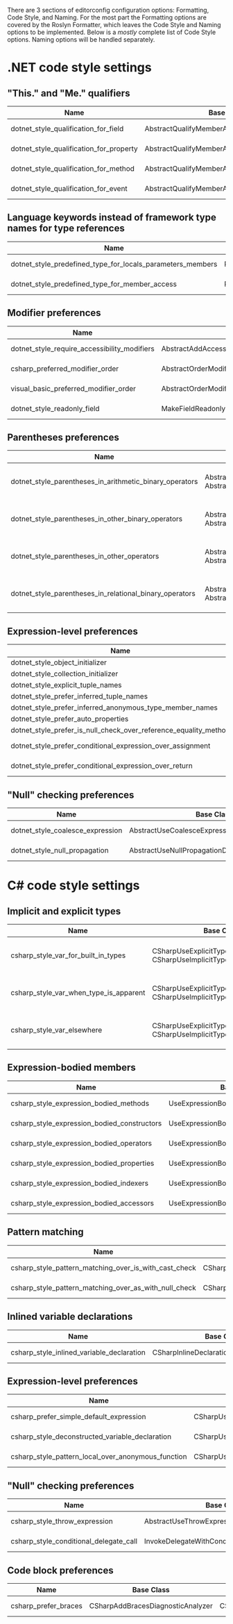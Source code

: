 There are 3 sections of editorconfig configuration options: Formatting, Code Style, and Naming. For the most part the Formatting options are covered by the Roslyn Formatter, which leaves the Code Style and Naming options to be implemented. Below is a *mostly* complete list of Code Style options. Naming options will be handled separately.

# .NET code style settings

## "This." and "Me." qualifiers
Name | Base Class | Option | Diagnostic 
-|-|-|-
dotnet_style_qualification_for_field | AbstractQualifyMemberAccessDiagnosticAnalyzer | CodeStyleOptions.QualifyFieldAccess | AddQualificationDiagnosticId = "IDE0009"
dotnet_style_qualification_for_property |  AbstractQualifyMemberAccessDiagnosticAnalyzer | CodeStyleOptions.QualifyPropertyAccess | AddQualificationDiagnosticId = "IDE0009"
dotnet_style_qualification_for_method | AbstractQualifyMemberAccessDiagnosticAnalyzer | CodeStyleOptions.QualifyMethodAccess | AddQualificationDiagnosticId = "IDE0009"
dotnet_style_qualification_for_event | AbstractQualifyMemberAccessDiagnosticAnalyzer | CodeStyleOptions.QualifyEventAccess | AddQualificationDiagnosticId = "IDE0009"

## Language keywords instead of framework type names for type references
Name | Base Class | Option |  Diagnostic 
-|-|-|-
dotnet_style_predefined_type_for_locals_parameters_members |  PreferFrameworkTypeDiagnosticAnalyzerBase | CodeStyleOptions.PreferIntrinsicPredefinedTypeKeywordInDeclaration | PreferBuiltInOrFrameworkTypeDiagnosticId = "IDE0049"
dotnet_style_predefined_type_for_member_access | PreferFrameworkTypeDiagnosticAnalyzerBase | CodeStyleOptions.PreferIntrinsicPredefinedTypeKeywordInMemberAccess | PreferBuiltInOrFrameworkTypeDiagnosticId = "IDE0049"

## Modifier preferences
Name | Base Class | Option | Diagnostic 
-|-|-|-
dotnet_style_require_accessibility_modifiers | AbstractAddAccessibilityModifiersDiagnosticAnalyzer | CodeStyleOptions.RequireAccessibilityModifiers | AddAccessibilityModifiersDiagnosticId = "IDE0040"
csharp_preferred_modifier_order | AbstractOrderModifiersDiagnosticAnalyzer | CSharpCodeStyleOptions.PreferredModifierOrder | OrderModifiersDiagnosticId = "IDE0036"
visual_basic_preferred_modifier_order | AbstractOrderModifiersDiagnosticAnalyzer | VisualBasicCodeStyleOptions.PreferredModifierOrder | OrderModifiersDiagnosticId = "IDE0036"
dotnet_style_readonly_field | MakeFieldReadonlyDiagnosticAnalyzer | CodeStyleOption.PreferReadonly | MakeFieldReadonlyDiagnosticId = "IDE0044"

## Parentheses preferences
Name | Base Class | Option | Diagnostic 
-|-|-|-
dotnet_style_parentheses_in_arithmetic_binary_operators | AbstractAddRequiredParenthesesDiagnosticAnalyzer<br>AbstractRemoveUnnecessaryParenthesesDiagnosticAnalyzer | CodeStyleOption.ArithmeticBinaryParentheses | AddRequiredParenthesesDiagnosticId = "IDE0048"<br>RemoveUnnecessaryParenthesesDiagnosticId = "IDE0047"
dotnet_style_parentheses_in_other_binary_operators | AbstractAddRequiredParenthesesDiagnosticAnalyzer<br>AbstractRemoveUnnecessaryParenthesesDiagnosticAnalyzer | CodeStyleOptions.OtherBinaryParentheses | AddRequiredParenthesesDiagnosticId = "IDE0048"<br>RemoveUnnecessaryParenthesesDiagnosticId = "IDE0047"
dotnet_style_parentheses_in_other_operators | AbstractAddRequiredParenthesesDiagnosticAnalyzer<br>AbstractRemoveUnnecessaryParenthesesDiagnosticAnalyzer | CodeStyleOptions.OtherParentheses | AddRequiredParenthesesDiagnosticId = "IDE0048"<br>RemoveUnnecessaryParenthesesDiagnosticId = "IDE0047"
dotnet_style_parentheses_in_relational_binary_operators | AbstractAddRequiredParenthesesDiagnosticAnalyzer<br>AbstractRemoveUnnecessaryParenthesesDiagnosticAnalyzer | CodeStyleOptions.RelationalBinaryParentheses | AddRequiredParenthesesDiagnosticId = "IDE0048"<br>RemoveUnnecessaryParenthesesDiagnosticId = "IDE0047"

## Expression-level preferences
Name | Base Class | Option | Diagnostic 
-|-|-|-
dotnet_style_object_initializer | AbstractUseObjectInitializerDiagnosticAnalyzer | CodeStyleOptions.PreferObjectInitializer | UseObjectInitializerDiagnosticId = "IDE0017"
dotnet_style_collection_initializer | AbstractUseCollectionInitializerDiagnosticAnalyzer | CodeStyleOptions.PreferCollectionInitializer | UseCollectionInitializerDiagnosticId = "IDE0028"
dotnet_style_explicit_tuple_names | UseExplicitTupleNameDiagnosticAnalyzer | CodeStyleOptions.PreferExplicitTupleNames | UseExplicitTupleNameDiagnosticId = "IDE0033"
dotnet_style_prefer_inferred_tuple_names | AbstractUseInferredMemberNameDiagnosticAnalyzer | CodeStyleOptions.PreferInferredTupleNames | UseInferredMemberNameDiagnosticId = "IDE0037"
dotnet_style_prefer_inferred_anonymous_type_member_names | AbstractUseInferredMemberNameDiagnosticAnalyzer | CodeStyleOptions.PreferInferredAnonymousTypeMemberNames | UseInferredMemberNameDiagnosticId = "IDE0037"
dotnet_style_prefer_auto_properties | AbstractUseAutoPropertyAnalyzer | CodeStyleOptions.PreferAutoProperties | UseAutoPropertyDiagnosticId = "IDE0032"
dotnet_style_prefer_is_null_check_over_reference_equality_method | AbstractUseIsNullCheckForReferenceEqualsDiagnosticAnalyzer | CodeStyleOptions.PreferIsNullCheckOverReferenceEqualityMethod | UseIsNullCheckDiagnosticId = "IDE0041"
dotnet_style_prefer_conditional_expression_over_assignment | AbstractUseConditionalExpressionForAssignmentDiagnosticAnalyzer | CodeStyleOptions.PreferConditionalExpressionOverAssignment | UseConditionalExpressionForAssignmentDiagnosticId = "IDE0045"
dotnet_style_prefer_conditional_expression_over_return | AbstractUseConditionalExpressionForReturnDiagnosticAnalyzer | CodeStyleOptions.PreferConditionalExpressionOverReturn | UseConditionalExpressionForReturnDiagnosticId = "IDE0046"

## "Null" checking preferences
Name | Base Class | Option | Diagnostic 
-|-|-|-
dotnet_style_coalesce_expression | AbstractUseCoalesceExpressionDiagnosticAnalyzer | CodeStyleOptions.PreferCoalesceExpression | UseCoalesceExpressionDiagnosticId = "IDE0029"
dotnet_style_null_propagation | AbstractUseNullPropagationDiagnosticAnalyzer | CodeStyleOptions.PreferNullPropagation | UseNullPropagationDiagnosticId = "IDE0031"

# C# code style settings

## Implicit and explicit types
Name | Base Class | Option | Diagnostic 
-|-|-|-
csharp_style_var_for_built_in_types | CSharpUseExplicitTypeDiagnosticAnalyzer<br>CSharpUseImplicitTypeDiagnosticAnalyzer | CSharpCodeStyleOptions.VarForBuiltInTypes | UseExplicitTypeDiagnosticId = "IDE0008"<br>UseImplicitTypeDiagnosticId = "IDE0007"
csharp_style_var_when_type_is_apparent | CSharpUseExplicitTypeDiagnosticAnalyzer<br>CSharpUseImplicitTypeDiagnosticAnalyzer | CSharpCodeStyleOptions.VarWhenTypeIsApparent | UseExplicitTypeDiagnosticId = "IDE0008"<br>UseImplicitTypeDiagnosticId = "IDE0007"
csharp_style_var_elsewhere | CSharpUseExplicitTypeDiagnosticAnalyzer<br>CSharpUseImplicitTypeDiagnosticAnalyzer | CSharpCodeStyleOptions.VarElsewhere | UseExplicitTypeDiagnosticId = "IDE0008"<br>UseImplicitTypeDiagnosticId = "IDE0007"

## Expression-bodied members
Name | Base Class | Option | Diagnostic 
-|-|-|-
csharp_style_expression_bodied_methods | UseExpressionBodyForMethodsHelper | CSharpCodeStyleOptions.PreferExpressionBodiedMethods | UseExpressionBodyForMethodsDiagnosticId = "IDE0022"
csharp_style_expression_bodied_constructors | UseExpressionBodyForConstructorsHelper | CSharpCodeStyleOptions.PreferExpressionBodiedConstructors | UseExpressionBodyForConstructorsDiagnosticId = "IDE0021"
csharp_style_expression_bodied_operators | UseExpressionBodyForOperatorsHelper | CSharpCodeStyleOptions.PreferExpressionBodiedOperators | UseExpressionBodyForOperatorsDiagnosticId = "IDE0024"
csharp_style_expression_bodied_properties | UseExpressionBodyForPropertiesHelper | CSharpCodeStyleOptions.PreferExpressionBodiedProperties | UseExpressionBodyForPropertiesDiagnosticId = "IDE0025"
csharp_style_expression_bodied_indexers | UseExpressionBodyForIndexersHelper | CSharpCodeStyleOptions.PreferExpressionBodiedIndexers | UseExpressionBodyForIndexersDiagnosticId = "IDE0026"
csharp_style_expression_bodied_accessors | UseExpressionBodyForAccessorsHelper | CSharpCodeStyleOptions.PreferExpressionBodiedAccessors | UseExpressionBodyForAccessorsDiagnosticId = "IDE0027"

## Pattern matching
Name | Base Class | Option | Diagnostic 
-|-|-|-
csharp_style_pattern_matching_over_is_with_cast_check | CSharpIsAndCastCheckDiagnosticAnalyzer | CSharpCodeStyleOptions.PreferPatternMatchingOverIsWithCastCheck | InlineIsTypeCheckId = "IDE0020"
csharp_style_pattern_matching_over_as_with_null_check | CSharpAsAndNullCheckDiagnosticAnalyzer | CSharpCodeStyleOptions.PreferPatternMatchingOverAsWithNullCheck | InlineAsTypeCheckId = "IDE0019"

## Inlined variable declarations
Name | Base Class | Option | Diagnostic 
-|-|-|-
csharp_style_inlined_variable_declaration | CSharpInlineDeclarationDiagnosticAnalyzer | CodeStyleOptions.PreferInlinedVariableDeclaration | InlineDeclarationDiagnosticId = "IDE0018"

## Expression-level preferences
Name | Base Class | Option | Diagnostic 
-|-|-|-
csharp_prefer_simple_default_expression | CSharpUseDefaultLiteralDiagnosticAnalyzer | CSharpCodeStyleOptions.UseDefaultLiteralDiagnosticId | UseDefaultLiteralDiagnosticId = "IDE0034"
csharp_style_deconstructed_variable_declaration | CSharpUseDeconstructionDiagnosticAnalyzer | CodeStyleOptions.PreferDeconstructedVariableDeclaration | UseDeconstructionDiagnosticId = "IDE0042"
csharp_style_pattern_local_over_anonymous_function | CSharpUseLocalFunctionDiagnosticAnalyzer | CSharpCodeStyleOptions.PreferLocalOverAnonymousFunction | UseLocalFunctionDiagnosticId = "IDE0039"

## "Null" checking preferences
Name | Base Class | Option | Diagnostic 
-|-|-|-
csharp_style_throw_expression | AbstractUseThrowExpressionDiagnosticAnalyzer | CodeStyleOptions.PreferThrowExpression | UseThrowExpressionDiagnosticId = "IDE0016"
csharp_style_conditional_delegate_call | InvokeDelegateWithConditionalAccessAnalyzer | CSharpCodeStyleOptions.PreferConditionalDelegateCall | InvokeDelegateWithConditionalAccessId = "IDE1005"

## Code block preferences
Name | Base Class | Option | Diagnostic 
-|-|-|-
csharp_prefer_braces | CSharpAddBracesDiagnosticAnalyzer | CSharpCodeStyleOptions.PreferBraces | AddBracesDiagnosticId = "IDE0011"